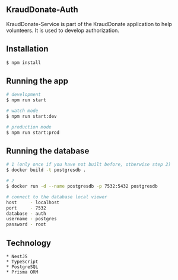 
## KraudDonate-Auth

KraudDonate-Service is part of the KraudDonate application to help volunteers.
It is used to develop authorization.

## Installation

```bash
$ npm install
```

## Running the app

```bash
# development
$ npm run start

# watch mode
$ npm run start:dev

# production mode
$ npm run start:prod
```

## Running the database

```bash
# 1 (only once if you have not built before, otherwise step 2)
$ docker build -t postgresdb . 

# 2
$ docker run -d --name postgresdb -p 7532:5432 postgresdb

# connect to the database local viewer
host     - localhost
port     - 7532
database - auth
username - postgres
password - root
```


## Technology

    * NestJS
    * TypeScript
    * PostgreSQL
    * Prisma ORM
